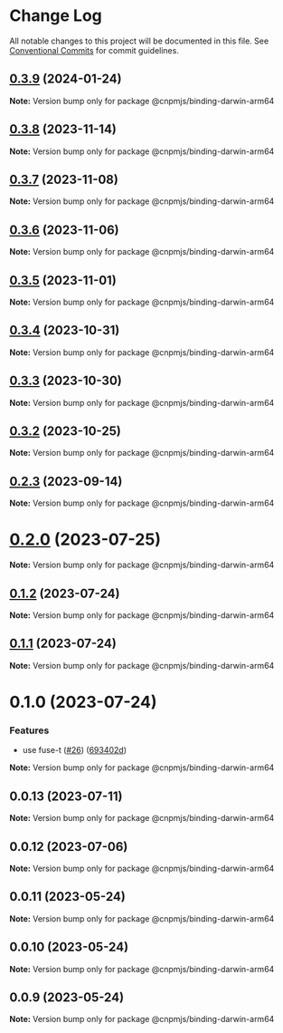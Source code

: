 # Change Log

All notable changes to this project will be documented in this file.
See [Conventional Commits](https://conventionalcommits.org) for commit guidelines.

## [0.3.9](https://github.com/cnpm/rapid/compare/v0.3.0...v0.3.9) (2024-01-24)

**Note:** Version bump only for package @cnpmjs/binding-darwin-arm64





## [0.3.8](https://github.com/cnpm/rapid/compare/v0.3.0...v0.3.8) (2023-11-14)

**Note:** Version bump only for package @cnpmjs/binding-darwin-arm64





## [0.3.7](https://github.com/cnpm/rapid/compare/v0.3.0...v0.3.7) (2023-11-08)

**Note:** Version bump only for package @cnpmjs/binding-darwin-arm64





## [0.3.6](https://github.com/cnpm/rapid/compare/v0.3.0...v0.3.6) (2023-11-06)

**Note:** Version bump only for package @cnpmjs/binding-darwin-arm64





## [0.3.5](https://github.com/cnpm/rapid/compare/v0.3.0...v0.3.5) (2023-11-01)

**Note:** Version bump only for package @cnpmjs/binding-darwin-arm64





## [0.3.4](https://github.com/cnpm/rapid/compare/v0.3.0...v0.3.4) (2023-10-31)

**Note:** Version bump only for package @cnpmjs/binding-darwin-arm64





## [0.3.3](https://github.com/cnpm/rapid/compare/v0.3.0...v0.3.3) (2023-10-30)

**Note:** Version bump only for package @cnpmjs/binding-darwin-arm64





## [0.3.2](https://github.com/cnpm/rapid/compare/v0.3.0...v0.3.2) (2023-10-25)

**Note:** Version bump only for package @cnpmjs/binding-darwin-arm64





## [0.2.3](https://github.com/cnpm/rapid/compare/v0.2.1...v0.2.3) (2023-09-14)

**Note:** Version bump only for package @cnpmjs/binding-darwin-arm64





# [0.2.0](https://github.com/cnpm/rapid/compare/v0.1.2...v0.2.0) (2023-07-25)

**Note:** Version bump only for package @cnpmjs/binding-darwin-arm64





## [0.1.2](https://github.com/cnpm/rapid/compare/v0.1.1...v0.1.2) (2023-07-24)

**Note:** Version bump only for package @cnpmjs/binding-darwin-arm64





## [0.1.1](https://github.com/cnpm/rapid/compare/v0.1.0...v0.1.1) (2023-07-24)

**Note:** Version bump only for package @cnpmjs/binding-darwin-arm64





# 0.1.0 (2023-07-24)


### Features

* use fuse-t ([#26](https://github.com/cnpm/rapid/issues/26)) ([693402d](https://github.com/cnpm/rapid/commit/693402d337651215502034c1b65d594737019408))







**Note:** Version bump only for package @cnpmjs/binding-darwin-arm64





## 0.0.13 (2023-07-11)

**Note:** Version bump only for package @cnpmjs/binding-darwin-arm64





## 0.0.12 (2023-07-06)

**Note:** Version bump only for package @cnpmjs/binding-darwin-arm64





## 0.0.11 (2023-05-24)

**Note:** Version bump only for package @cnpmjs/binding-darwin-arm64





## 0.0.10 (2023-05-24)

**Note:** Version bump only for package @cnpmjs/binding-darwin-arm64





## 0.0.9 (2023-05-24)

**Note:** Version bump only for package @cnpmjs/binding-darwin-arm64
